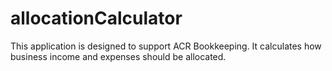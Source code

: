 # allocationCalculator

This application is designed to support ACR Bookkeeping. It calculates how business income and expenses should be allocated.
